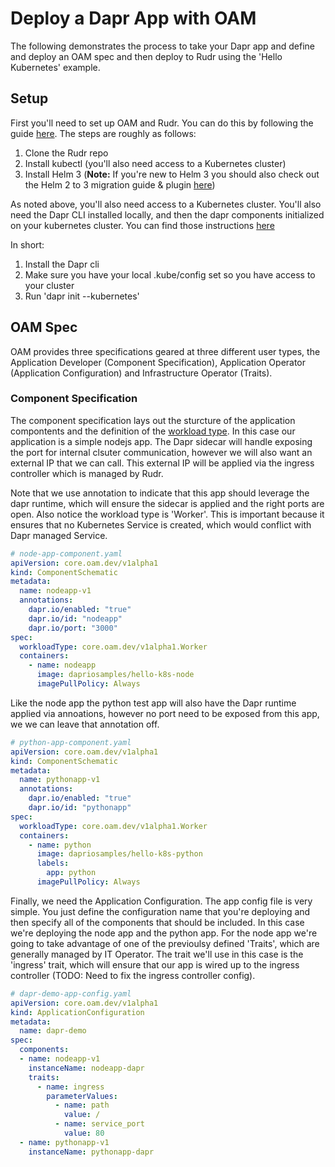 # Deploy a Dapr App with OAM

The following demonstrates the process to take your Dapr app and define and deploy an OAM spec and then deploy to Rudr using the 'Hello Kubernetes' example.

## Setup
First you'll need to set up OAM and Rudr. You can do this by following the guide [here](https://github.com/oam-dev/rudr/blob/master/docs/setup/install.md). The steps are roughly as follows:

1. Clone the Rudr repo
1. Install kubectl (you'll also need access to a Kubernetes cluster)
1. Install Helm 3 (**Note:** If you're new to Helm 3 you should also check out the Helm 2 to 3 migration guide & plugin [here](https://github.com/helm/helm-2to3/blob/master/README.md))

As noted above, you'll also need access to a Kubernetes cluster. You'll also need the Dapr CLI installed locally, and then the dapr components initialized on your kubernetes cluster. You can find those instructions [here](https://github.com/dapr/docs/blob/master/getting-started/environment-setup.md#installing-dapr-on-a-kubernetes-cluster)

In short:
1. Install the Dapr cli
1. Make sure you have your local .kube/config set so you have access to your cluster
1. Run 'dapr init --kubernetes'

## OAM Spec
OAM provides three specifications geared at three different user types, the Application Developer (Component Specification), Application Operator (Application Configuration) and Infrastructure Operator (Traits). 

### Component Specification
The component specification lays out the sturcture of the application compontents and the definition of the [workload type](https://github.com/oam-dev/spec/blob/master/3.component_model.md#workload-types). In this case our application is a simple nodejs app. The Dapr sidecar will handle exposing the port for internal clsuter communication, however we will also want an external IP that we can call. This external IP will be applied via the ingress controller which is managed by Rudr.

Note that we use annotation to indicate that this app should leverage the dapr runtime, which will ensure the sidecar is applied and the right ports are open. Also notice the workload type is 'Worker'. This is important because it ensures that no Kubernetes Service is created, which would conflict with Dapr managed Service.

```yaml
# node-app-component.yaml
apiVersion: core.oam.dev/v1alpha1
kind: ComponentSchematic
metadata:
  name: nodeapp-v1
  annotations:
    dapr.io/enabled: "true"
    dapr.io/id: "nodeapp"
    dapr.io/port: "3000"  
spec:
  workloadType: core.oam.dev/v1alpha1.Worker
  containers:
    - name: nodeapp
      image: dapriosamples/hello-k8s-node     
      imagePullPolicy: Always

```

Like the node app the python test app will also have the Dapr runtime applied via annoations, however no port need to be exposed from this app, we we can leave that annotation off.

```yaml
# python-app-component.yaml
apiVersion: core.oam.dev/v1alpha1
kind: ComponentSchematic
metadata:
  name: pythonapp-v1
  annotations:
    dapr.io/enabled: "true"
    dapr.io/id: "pythonapp"
spec:
  workloadType: core.oam.dev/v1alpha1.Worker  
  containers:
    - name: python
      image: dapriosamples/hello-k8s-python
      labels:
        app: python    
      imagePullPolicy: Always
```

Finally, we need the Application Configuration. The app config file is very simple. You just define the configuration name that you're deploying and then specify all of the components that should be included. In this case we're deploying the node app and the python app. For the node app we're going to take advantage of one of the previoulsy defined 'Traits', which are generally managed by IT Operator. The trait we'll use in this case is the 'ingress' trait, which will ensure that our app is wired up to the ingress controller (TODO: Need to fix the ingress controller config).

```yaml
# dapr-demo-app-config.yaml
apiVersion: core.oam.dev/v1alpha1
kind: ApplicationConfiguration
metadata:
  name: dapr-demo
spec:
  components:
  - name: nodeapp-v1
    instanceName: nodeapp-dapr 
    traits:
      - name: ingress
        parameterValues:
          - name: path
            value: / 
          - name: service_port
            value: 80             
  - name: pythonapp-v1
    instanceName: pythonapp-dapr
```